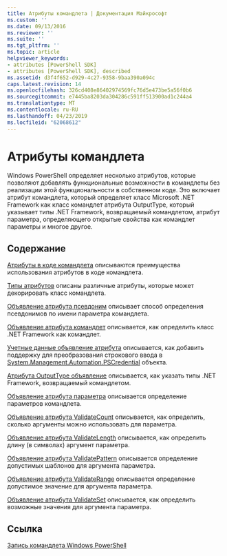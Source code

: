 ```yaml
---
title: Атрибуты командлета | Документация Майкрософт
ms.custom: ''
ms.date: 09/13/2016
ms.reviewer: ''
ms.suite: ''
ms.tgt_pltfrm: ''
ms.topic: article
helpviewer_keywords:
- attributes [PowerShell SDK]
- attributes [PowerShell SDK], described
ms.assetid: d3f4f652-d929-4c27-9358-9baa390a094c
caps.latest.revision: 14
ms.openlocfilehash: 326cd408e86402974569fc76d5e473be5a56f0b6
ms.sourcegitcommit: e7445ba8203da304286c591ff513900ad1c244a4
ms.translationtype: MT
ms.contentlocale: ru-RU
ms.lasthandoff: 04/23/2019
ms.locfileid: "62068612"
---
```

# <a name="cmdlet-attributes"></a>Атрибуты командлета

Windows PowerShell определяет несколько атрибутов, которые позволяют добавлять функциональные возможности в командлеты без реализации этой функциональности в собственном коде. Это включает атрибут командлета, который определяет класс Microsoft .NET Framework как класс командлет атрибута OutputType, который указывает типы .NET Framework, возвращаемый командлетом, атрибут параметра, определяющего открытые свойства как командлет параметры и многое другое.

## <a name="in-this-section"></a>Содержание

[Атрибуты в коде командлета](./attributes-in-cmdlet-code.md) описываются преимущества использования атрибутов в коде командлета.

[Типы атрибутов](./attribute-types.md) описаны различные атрибуты, которые может декорировать класс командлета.

[Объявление атрибута псевдоним](./alias-attribute-declaration.md) описывает способ определения псевдонимов по имени параметра командлета.

[Объявление атрибута командлет](./cmdlet-attribute-declaration.md) описывается, как определить класс .NET Framework как командлет.

[Учетные данные объявление атрибута](./credential-attribute-declaration.md) описывается, как добавить поддержку для преобразования строкового ввода в [System.Management.Automation.PSCredential](/dotnet/api/System.Management.Automation.PSCredential) объекта.

[Атрибута OutputType объявление](./outputtype-attribute-declaration.md) описывается, как указать типы .NET Framework, возвращаемый командлетом.

[Объявление атрибута параметра](./parameter-attribute-declaration.md) описывается определение параметров командлета.

[Объявление атрибута ValidateCount](./validatecount-attribute-declaration.md) описывается, как определить, сколько аргументы можно использовать для параметра.

[Объявление атрибута ValidateLength](./validatelength-attribute-declaration.md) описывается, как определить длину (в символах) аргумент параметра.

[Объявление атрибута ValidatePattern](./validatepattern-attribute-declaration.md) описывается определение допустимых шаблонов для аргумента параметра.

[Объявление атрибута ValidateRange](./validaterange-attribute-declaration.md) описывается определение допустимое значение для аргумента параметра.

[Объявление атрибута ValidateSet](./validateset-attribute-declaration.md) описывается, как определить возможные значения для аргумента параметра.

## <a name="reference"></a>Ссылка

[Запись командлета Windows PowerShell](./writing-a-windows-powershell-cmdlet.md)
